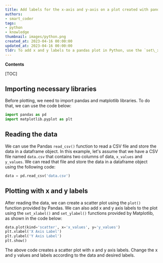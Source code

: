 ```yaml
---
title: Add labels for the x-axis and y-axis on a plot created with pandas
authors:
- smart_coder
tags:
- python
- knowledge
thumbnail: images/python.png
created_at: 2023-04-16 00:00:00
updated_at: 2023-04-16 00:00:00
tldr: To add x and y labels to a pandas plot in Python, use the `set\_xlabel()` and `set\_ylabel()` methods.
---
```


**Contents**

[TOC]

## Importing necessary libraries
Before plotting, we need to import pandas and matplotlib libraries. To do that, we can use the code below:
```python
import pandas as pd
import matplotlib.pyplot as plt
```

## Reading the data
We can use the Pandas `read_csv()` function to read a CSV file and store the data in a dataframe object. In this example, let's assume that we have a CSV file named `data.csv` that contains two columns of data, `x_values` and `y_values`. We can read that file and store the data in a dataframe object using the following code:
```python
data = pd.read_csv('data.csv')
```

## Plotting with x and y labels
After reading the data, we can create a scatter plot using the `plot()` function provided by Pandas. We can also add x and y axis labels to the plot using the `set_xlabel()` and `set_ylabel()` functions provided by Matplotlib, as shown in the code below:
```python
data.plot(kind='scatter', x='x_values', y='y_values')
plt.xlabel('X Axis Label')
plt.ylabel('Y Axis Label')
plt.show()
```

The above code creates a scatter plot with x and y axis labels. Change the x and y values and labels according to the data and desired labels.
